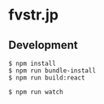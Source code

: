 # fvstr.jp

## Development

```console
$ npm install
$ npm run bundle-install
$ npm run build:react
```

```console
$ npm run watch
```
